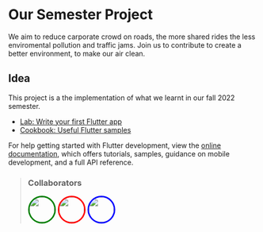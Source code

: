 # Our Semester Project

We aim to reduce carporate crowd on roads, the more shared rides the less enviromental pollution and traffic jams. Join us to contribute to create a better environment, to make our air clean.

## Idea

This project is a the implementation of what we learnt in our fall 2022 semester.

- [Lab: Write your first Flutter app](https://docs.flutter.dev/get-started/codelab)
- [Cookbook: Useful Flutter samples](https://docs.flutter.dev/cookbook)

For help getting started with Flutter development, view the
[online documentation](https://docs.flutter.dev/), which offers tutorials,
samples, guidance on mobile development, and a full API reference.

> ### Collaborators
>
> [<img src="https://avatars.githubusercontent.com/u/61074504?v=4" width="50" style="border-radius: 50%; border: 3px solid green" />](https://avatars.githubusercontent.com/u/61074504?v=4) [<img src="https://avatars.githubusercontent.com/u/62512066?v=4" width="50" style="border-radius: 50%; border: 3px solid red;" />](https://avatars.githubusercontent.com/u/62512066?v=4) [<img src="https://scontent.fkhi30-1.fna.fbcdn.net/v/t31.18172-8/20045411_1373620816067437_7796572257587563045_o.jpg?_nc_cat=106&ccb=1-7&_nc_sid=09cbfe&_nc_eui2=AeFYp2QuxohM480S0GZaLZ8_LNJ1uyCs0Ros0nW7IKzRGj_hhDJlKE-dNXlUDhMcubdONFR6zClslInT7Zh4zNE5&_nc_ohc=PLCY0XvRZQgAX_Y1qlT&_nc_ht=scontent.fkhi30-1.fna&oh=00_AfDSECu_uCm10IPL9X665wYhNvjyuTAJG9ELR0PI_R1XNQ&oe=638F3D3B" width="50" style="border-radius: 50%; border: 3px solid blue;" />](https://avatars.githubusercontent.com/u/61074504?v=4)
